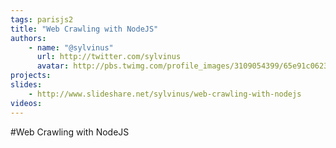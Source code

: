 ```yaml
---
tags: parisjs2
title: "Web Crawling with NodeJS"
authors:
    - name: "@sylvinus"
      url: http://twitter.com/sylvinus
      avatar: http://pbs.twimg.com/profile_images/3109054399/65e91c0623ae740b3d8f91d4b86cc070_bigger.jpeg
projects:
slides:
    - http://www.slideshare.net/sylvinus/web-crawling-with-nodejs
videos:
---
```

#Web Crawling with NodeJS
